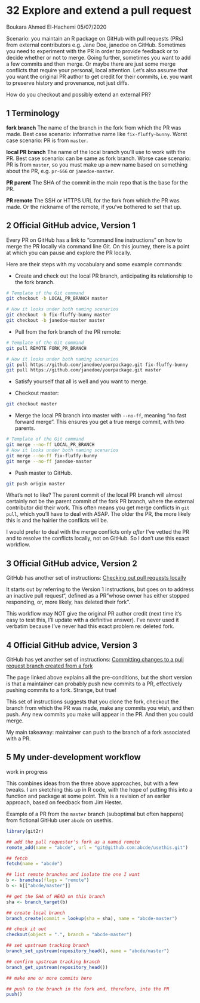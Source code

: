 32 Explore and extend a pull request
================
Boukara Ahmed El-Hachemi
05/07/2020

Scenario: you maintain an R package on GitHub with pull requests (PRs)
from external contributors e.g. Jane Doe, janedoe on GitHub. Sometimes
you need to experiment with the PR in order to provide feedback or to
decide whether or not to merge. Going further, sometimes you want to add
a few commits and then merge. Or maybe there are just some merge
conflicts that require your personal, local attention. Let’s also assume
that you want the original PR author to get credit for their commits,
i.e. you want to preserve history and provenance, not just diffs.

How do you checkout and possibly extend an external PR?

## 1 Terminology

**fork branch** The name of the branch in the fork from which the PR was
made. Best case scenario: informative name like `fix-fluffy-bunny`.
Worst case scenario: PR is from `master`.

**local PR branch** The name of the local branch you’ll use to work with
the PR. Best case scenario: can be same as fork branch. Worse case
scenario: PR is from `master`, so you must make up a new name based on
something about the PR, e.g. `pr-666` or `janedoe-master`.

**PR parent** The SHA of the commit in the main repo that is the base
for the PR.

**PR remote** The SSH or HTTPS URL for the fork from which the PR was
made. Or the nickname of the remote, if you’ve bothered to set that up.

## 2 Official GitHub advice, Version 1

Every PR on GitHub has a link to “command line instructions” on how to
merge the PR locally via command line Git. On this journey, there is a
point at which you can pause and explore the PR locally.

Here are their steps with my vocabulary and some example commands:

  - Create and check out the local PR branch, anticipating its
    relationship to the fork branch.

<!-- end list -->

``` bash
# Template of the Git command
git checkout -b LOCAL_PR_BRANCH master 

# How it looks under both naming scenarios
git checkout -b fix-fluffy-bunny master 
git checkout -b janedoe-master master 
```

  - Pull from the fork branch of the PR remote:

<!-- end list -->

``` bash
# Template of the Git command
git pull REMOTE FORK_PR_BRANCH

# How it looks under both naming scenarios
git pull https://github.com/janedoe/yourpackage.git fix-fluffy-bunny
git pull https://github.com/janedoe/yourpackage.git master
```

  - Satisfy yourself that all is well and you want to merge.

  - Checkout master:

<!-- end list -->

``` bash
git checkout master
```

  - Merge the local PR branch into master with `--no-ff`, meaning “no
    fast forward merge”. This ensures you get a true merge commit, with
    two parents.

<!-- end list -->

``` bash
# Template of the Git command
git merge --no-ff LOCAL_PR_BRANCH
# How it looks under both naming scenarios
git merge --no-ff fix-fluffy-bunny
git merge --no-ff janedoe-master
```

  - Push master to GitHub.

<!-- end list -->

``` bash
git push origin master
```

What’s not to like? The parent commit of the local PR branch will almost
certainly not be the parent commit of the fork PR branch, where the
external contributor did their work. This often means you get merge
conflicts in `git pull`, which you’ll have to deal with ASAP. The older
the PR, the more likely this is and the hairier the conflicts will be.

I would prefer to deal with the merge conflicts only *after* I’ve vetted
the PR and to resolve the conflicts locally, not on GitHub. So I don’t
use this exact workflow.

## 3 Official GitHub advice, Version 2

GitHub has another set of instructions: [Checking out pull requests
locally](https://help.github.com/articles/checking-out-pull-requests-locally/)

It starts out by referring to the Version 1 instructions, but goes on to
address an inactive pull request“, defined as a PR”whose owner has
either stopped responding, or, more likely, has deleted their fork".

This workflow may NOT give the original PR author credit (next time it’s
easy to test this, I’ll update with a definitive answer). I’ve never
used it verbatim because I’ve never had this exact problem re: deleted
fork.

## 4 Official GitHub advice, Version 3

GitHub has yet another set of instructions: [Committing changes to a
pull request branch created from a
fork](https://help.github.com/articles/committing-changes-to-a-pull-request-branch-created-from-a-fork/)

The page linked above explains all the pre-conditions, but the short
version is that a maintainer can probably push new commits to a PR,
effectively pushing commits to a fork. Strange, but true\!

This set of instructions suggests that you clone the fork, checkout the
branch from which the PR was made, make any commits you wish, and then
push. Any new commits you make will appear in the PR. And then you could
merge.

My main takeaway: maintainer can push to the branch of a fork associated
with a PR.

## 5 My under-development workflow

work in progress

This combines ideas from the three above approaches, but with a few
tweaks. I am sketching this up in R code, with the hope of putting this
into a function and package at some point. This is a revision of an
earlier approach, based on feedback from Jim Hester.

Example of a PR from the `master` branch (suboptimal but often happens)
from fictional GitHub user `abcde` on usethis.

``` r
library(git2r)

## add the pull requester's fork as a named remote
remote_add(name = "abcde", url = "git@github.com:abcde/usethis.git")

## fetch
fetch(name = "abcde")

## list remote branches and isolate the one I want
b <- branches(flags = "remote")
b <- b[["abcde/master"]]

## get the SHA of HEAD on this branch
sha <- branch_target(b)

## create local branch
branch_create(commit = lookup(sha = sha), name = "abcde-master")

## check it out
checkout(object = ".", branch = "abcde-master")

## set upstream tracking branch
branch_set_upstream(repository_head(), name = "abcde/master")

## confirm upstream tracking branch
branch_get_upstream(repository_head())

## make one or more commits here

## push to the branch in the fork and, therefore, into the PR
push()
```
